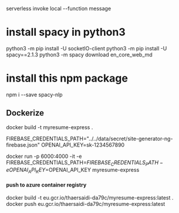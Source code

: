  serverless invoke local --function message



 # install spacy in python3 
python3 -m pip install -U socketIO-client
python3 -m pip install -U spacy==2.1.3
python3 -m spacy download en_core_web_md
 
# install this npm package 
npm i --save spacy-nlp


## Dockerize
docker build -t myresume-express . 

FIREBASE_CREDENTIALS_PATH="../../data/secret/site-generator-ng-firebase.json"
OPENAI_API_KEY=sk-1234567890

docker run -p 6000:4000 -it -e FIREBASE_CREDENTIALS_PATH=$FIREBASE_CREDENTIALS_PATH -e OPENAI_API_KEY=$OPENAI_API_KEY myresume-express

#### push to azure container registry
docker build -t eu.gcr.io/thaersaidi-da79c/myresume-express:latest .
docker push eu.gcr.io/thaersaidi-da79c/myresume-express:latest

